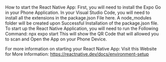 How to start the React Native App:
First, you will need to install the Expo Go in your Phone Application.
In your Visual Studio Code, you will need to install all the extensions in the package.json File here.
A node_modules folder will be created upon Successful Installation of the package.json file.
To start up the React Native Application, you will need to run the Following Command:
npx expo start
This will show the QR Code that will allowed you to scan and Open the App on your Phone Device.

For more information on starting your React Native App:
Visit this Website for More Information:
https://reactnative.dev/docs/environment-setup
